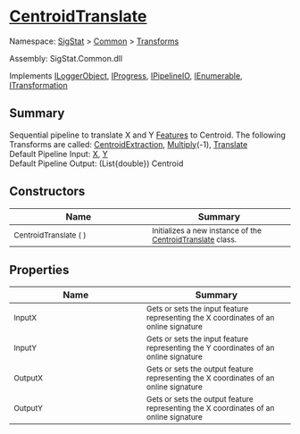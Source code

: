 # [CentroidTranslate](./CentroidTranslate.md)

Namespace: [SigStat]() > [Common](./../README.md) > [Transforms](./README.md)

Assembly: SigStat.Common.dll

Implements [ILoggerObject](./../ILoggerObject.md), [IProgress](./../Helpers/IProgress.md), [IPipelineIO](./../Pipeline/IPipelineIO.md), [IEnumerable](https://docs.microsoft.com/en-us/dotnet/api/System.Collections.IEnumerable), [ITransformation](./../ITransformation.md)

## Summary
Sequential pipeline to translate X and Y [Features](https://github.com/sigstat/sigstat/blob/develop/docs/md/SigStat/Common/Features.md) to Centroid.  The following Transforms are called: [CentroidExtraction](https://github.com/sigstat/sigstat/blob/develop/docs/md/SigStat/Common/Transforms/CentroidExtraction.md), [Multiply](https://github.com/sigstat/sigstat/blob/develop/docs/md/SigStat/Common/Transforms/Multiply.md)(-1), [Translate](https://github.com/sigstat/sigstat/blob/develop/docs/md/SigStat/Common/Transforms/Translate.md)<br>Default Pipeline Input: [X](https://github.com/sigstat/sigstat/blob/develop/docs/md/SigStat/Common/Features.md), [Y](https://github.com/sigstat/sigstat/blob/develop/docs/md/SigStat/Common/Features.md)<br>Default Pipeline Output: (List{double}) Centroid

## Constructors

| Name<img width=475> | Summary<img width=475> | 
| --- | --- | 
| <sub>CentroidTranslate (  )</sub>| <sub>Initializes a new instance of the [CentroidTranslate](https://github.com/sigstat/sigstat/blob/develop/docs/md/SigStat/Common/Transforms/CentroidTranslate.md) class.</sub>| <br>


## Properties

| Name<img width=475> | Summary<img width=475> | 
| --- | --- | 
| <sub>InputX</sub>| <sub>Gets or sets the input feature representing the X coordinates of an online signature</sub>| <br>
| <sub>InputY</sub>| <sub>Gets or sets the input feature representing the Y coordinates of an online signature</sub>| <br>
| <sub>OutputX</sub>| <sub>Gets or sets the output feature representing the X coordinates of an online signature</sub>| <br>
| <sub>OutputY</sub>| <sub>Gets or sets the output feature representing the X coordinates of an online signature</sub>| <br>


